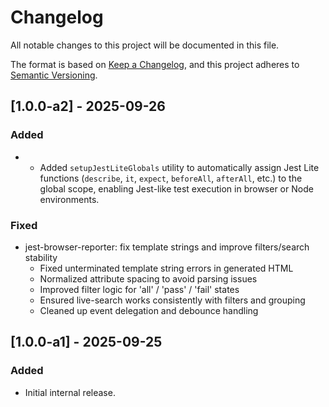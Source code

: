 ﻿# Changelog
All notable changes to this project will be documented in this file.

The format is based on [Keep a Changelog](https://keepachangelog.com/en/1.0.0/),
and this project adheres to [Semantic Versioning](https://semver.org/spec/v2.0.0.html).

## [1.0.0-a2] - 2025-09-26
### Added
- - Added `setupJestLiteGlobals` utility to automatically assign Jest Lite functions (`describe`, `it`, `expect`, `beforeAll`, `afterAll`, etc.) to the global scope, enabling Jest-like test execution in browser or Node environments.

### Fixed
- jest-browser-reporter: fix template strings and improve filters/search stability
  - Fixed unterminated template string errors in generated HTML
  - Normalized attribute spacing to avoid parsing issues
  - Improved filter logic for 'all' / 'pass' / 'fail' states
  - Ensured live-search works consistently with filters and grouping
  - Cleaned up event delegation and debounce handling


## [1.0.0-a1] - 2025-09-25

### Added
- Initial internal release.